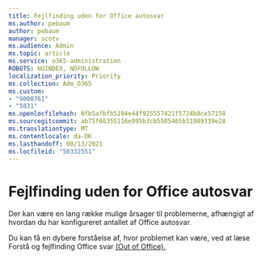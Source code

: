 ```yaml
---
title: Fejlfinding uden for Office autosvar
ms.author: pebaum
author: pebaum
manager: scotv
ms.audience: Admin
ms.topic: article
ms.service: o365-administration
ROBOTS: NOINDEX, NOFOLLOW
localization_priority: Priority
ms.collection: Adm_O365
ms.custom:
- "9000761"
- "5831"
ms.openlocfilehash: 0fb5afbfb5194e44f925557421f5724b8ce57158
ms.sourcegitcommit: ab75f66355116e995b3cb5505465b31989339e28
ms.translationtype: MT
ms.contentlocale: da-DK
ms.lasthandoff: 08/13/2021
ms.locfileid: "58332551"
---
```

# <a name="troubleshooting-out-of-office-automatic-replies"></a>Fejlfinding uden for Office autosvar

Der kan være en lang række mulige årsager til problemerne, afhængigt af hvordan du har konfigureret antallet af Office autosvar.

Du kan få en dybere forståelse af, hvor problemet kan være, ved at læse Forstå og fejlfinding Office svar [(Out of Office).](https://docs.microsoft.com/exchange/troubleshoot/email-delivery/understand-troubleshoot-oof-replies)